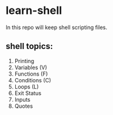# learn-shell

In this repo will keep shell scripting files.

shell topics:
-------------------
1. Printing
2. Variables (V)
3. Functions (F)
4. Conditions (C)
5. Loops (L)
6. Exit Status
7. Inputs
8. Quotes